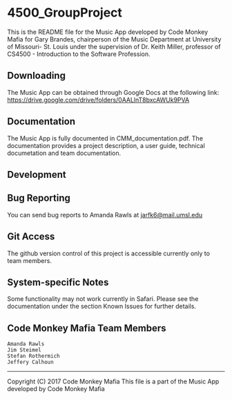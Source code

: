 # 4500_GroupProject

This is the README file for the Music App developed by Code Monkey Mafia for Gary Brandes, chairperson of the Music Department at University of Missouri- St. Louis under the supervision of Dr. Keith Miller, professor of CS4500 - Introduction to the Software Profession.

Downloading
-----------

The Music App can be obtained through Google Docs at the following link:
https://drive.google.com/drive/folders/0AALlnT8bxcAWUk9PVA

Documentation
-------------
The Music App is fully documented in CMM_documentation.pdf. 
The documentation provides a project description, a user guide, technical documetation and team documentation.

Development
-----------

Bug Reporting
-------------
You can send bug reports to Amanda Rawls at jarfk6@mail.umsl.edu

Git Access
----------
The github version control of this project is accessible currently only to team members.

System-specific Notes
---------------------
Some functionality may not work currently in Safari. Please see the documentation under the section Known Issues for further details.

Code Monkey Mafia Team Members
------------------------------
    Amanda Rawls
    Jim Steimel
    Stefan Rothermich
    Jeffery Calhoun

-----------------------------------
Copyright (C) 2017 Code Monkey Mafia
This file is a part of the Music App developed by Code Monkey Mafia
